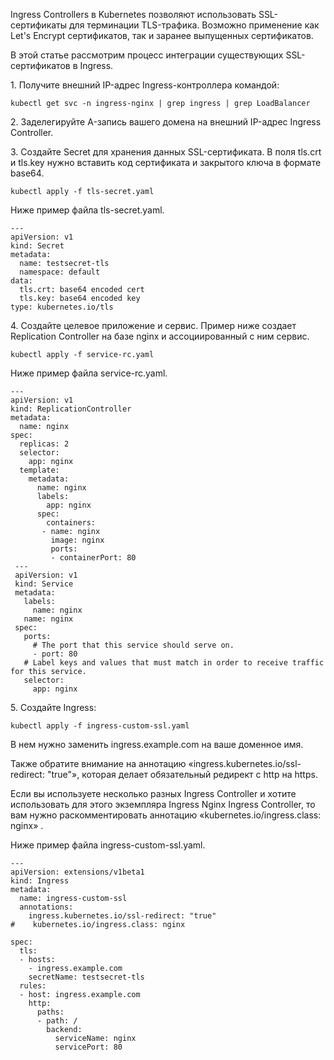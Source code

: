Ingress Controllers в Kubernetes позволяют использовать SSL-сертификаты для терминации TLS-трафика. Возможно применение как Let's Encrypt сертификатов, так и заранее выпущенных сертификатов.

В этой статье рассмотрим процесс интеграции существующих SSL-сертификатов в Ingress.

1\. Получите внешний IP-адрес Ingress-контроллера командой:

```
kubectl get svc -n ingress-nginx | grep ingress | grep LoadBalancer
```

2\. Заделегируйте A-запись вашего домена на внешний IP-адрес Ingress Controller.

3\. Создайте Secret для хранения данных SSL-сертификата. В поля tls.crt и tls.key нужно вставить код сертификата и закрытого ключа в формате base64.

```
kubectl apply -f tls-secret.yaml
```

Ниже пример файла tls-secret.yaml.

```
---
apiVersion: v1
kind: Secret
metadata:
  name: testsecret-tls
  namespace: default
data:
  tls.crt: base64 encoded cert
  tls.key: base64 encoded key
type: kubernetes.io/tls
```

4\. Создайте целевое приложение и сервис. Пример ниже создает Replication Controller на базе nginx и ассоциированный с ним сервис.

```
kubectl apply -f service-rc.yaml
```

Ниже пример файла service-rc.yaml.

```
---
apiVersion: v1
kind: ReplicationController
metadata:
  name: nginx
spec:
  replicas: 2
  selector:
    app: nginx
  template:
    metadata:
      name: nginx
      labels:
        app: nginx
      spec:
        containers:
       - name: nginx
         image: nginx
         ports:
         - containerPort: 80
 ---
 apiVersion: v1
 kind: Service
 metadata:
   labels:
     name: nginx
   name: nginx
 spec:
   ports:
     # The port that this service should serve on.
     - port: 80
   # Label keys and values that must match in order to receive traffic for this service.
   selector:
     app: nginx
```

5\. Создайте Ingress:

```
kubectl apply -f ingress-custom-ssl.yaml
```

В нем нужно заменить ingress.example.com на ваше доменное имя.

Также обратите внимание на аннотацию «ingress.kubernetes.io/ssl-redirect: "true"», которая делает обязательный редирект с http на https.

Если вы используете несколько разных Ingress Controller и хотите использовать для этого экземпляра Ingress Nginx Ingress Controller, то вам нужно раскомментировать аннотацию «kubernetes.io/ingress.class: nginx» .

Ниже пример файла ingress-custom-ssl.yaml. 

```
---
apiVersion: extensions/v1beta1
kind: Ingress
metadata:
  name: ingress-custom-ssl
  annotations:
    ingress.kubernetes.io/ssl-redirect: "true"
#    kubernetes.io/ingress.class: nginx
 
spec:
  tls:
  - hosts:
    - ingress.example.com
    secretName: testsecret-tls
  rules:
  - host: ingress.example.com
    http:
      paths:
      - path: /
        backend:
          serviceName: nginx
          servicePort: 80
```